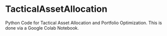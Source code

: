 # TacticalAssetAllocation
Python Code for Tactical Asset Allocation and Portfolio Optimization. This is done via a Google Colab Notebook. 
